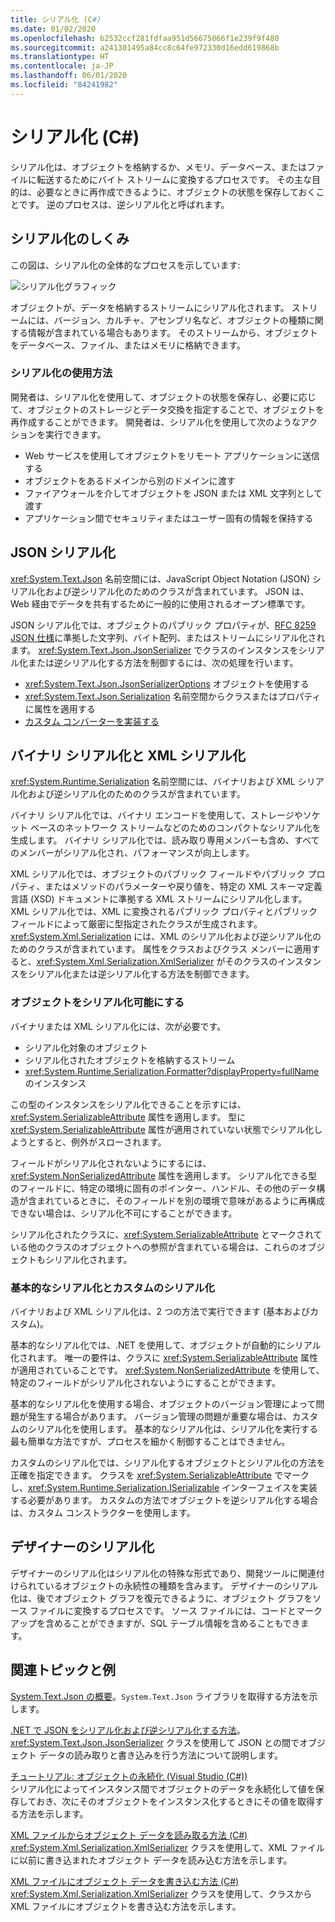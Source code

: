 ```yaml
---
title: シリアル化 (C#)
ms.date: 01/02/2020
ms.openlocfilehash: b2532ccf281fdfaa951d56675066f1e239f9f480
ms.sourcegitcommit: a241301495a84cc8c64fe972330d16edd619868b
ms.translationtype: HT
ms.contentlocale: ja-JP
ms.lasthandoff: 06/01/2020
ms.locfileid: "84241982"
---
```

# <a name="serialization-c"></a>シリアル化 (C#)

シリアル化は、オブジェクトを格納するか、メモリ、データベース、またはファイルに転送するためにバイト ストリームに変換するプロセスです。 その主な目的は、必要なときに再作成できるように、オブジェクトの状態を保存しておくことです。 逆のプロセスは、逆シリアル化と呼ばれます。

## <a name="how-serialization-works"></a>シリアル化のしくみ

この図は、シリアル化の全体的なプロセスを示しています:

![シリアル化グラフィック](./media/index/serialization-process.gif)

オブジェクトが、データを格納するストリームにシリアル化されます。 ストリームには、バージョン、カルチャ、アセンブリ名など、オブジェクトの種類に関する情報が含まれている場合もあります。 そのストリームから、オブジェクトをデータベース、ファイル、またはメモリに格納できます。

### <a name="uses-for-serialization"></a>シリアル化の使用方法

開発者は、シリアル化を使用して、オブジェクトの状態を保存し、必要に応じて、オブジェクトのストレージとデータ交換を指定することで、オブジェクトを再作成することができます。 開発者は、シリアル化を使用して次のようなアクションを実行できます。

* Web サービスを使用してオブジェクトをリモート アプリケーションに送信する
* オブジェクトをあるドメインから別のドメインに渡す
* ファイアウォールを介してオブジェクトを JSON または XML 文字列として渡す
* アプリケーション間でセキュリティまたはユーザー固有の情報を保持する

## <a name="json-serialization"></a>JSON シリアル化

<xref:System.Text.Json> 名前空間には、JavaScript Object Notation (JSON) シリアル化および逆シリアル化のためのクラスが含まれています。 JSON は、Web 経由でデータを共有するために一般的に使用されるオープン標準です。

JSON シリアル化では、オブジェクトのパブリック プロパティが、[RFC 8259 JSON 仕様](https://tools.ietf.org/html/rfc8259)に準拠した文字列、バイト配列、またはストリームにシリアル化されます。 <xref:System.Text.Json.JsonSerializer> でクラスのインスタンスをシリアル化または逆シリアル化する方法を制御するには、次の処理を行います。

* <xref:System.Text.Json.JsonSerializerOptions> オブジェクトを使用する
* <xref:System.Text.Json.Serialization> 名前空間からクラスまたはプロパティに属性を適用する
* [カスタム コンバーターを実装する](../../../../standard/serialization/system-text-json-converters-how-to.md)

## <a name="binary-and-xml-serialization"></a>バイナリ シリアル化と XML シリアル化

<xref:System.Runtime.Serialization> 名前空間には、バイナリおよび XML シリアル化および逆シリアル化のためのクラスが含まれています。

バイナリ シリアル化では、バイナリ エンコードを使用して、ストレージやソケット ベースのネットワーク ストリームなどのためのコンパクトなシリアル化を生成します。 バイナリ シリアル化では、読み取り専用メンバーも含め、すべてのメンバーがシリアル化され、パフォーマンスが向上します。

XML シリアル化では、オブジェクトのパブリック フィールドやパブリック プロパティ、またはメソッドのパラメーターや戻り値を、特定の XML スキーマ定義言語 (XSD) ドキュメントに準拠する XML ストリームにシリアル化します。 XML シリアル化では、XML に変換されるパブリック プロパティとパブリック フィールドによって厳密に型指定されたクラスが生成されます。 <xref:System.Xml.Serialization> には、XML のシリアル化および逆シリアル化のためのクラスが含まれています。 属性をクラスおよびクラス メンバーに適用すると、<xref:System.Xml.Serialization.XmlSerializer> がそのクラスのインスタンスをシリアル化または逆シリアル化する方法を制御できます。

### <a name="making-an-object-serializable"></a>オブジェクトをシリアル化可能にする

バイナリまたは XML シリアル化には、次が必要です。

* シリアル化対象のオブジェクト
* シリアル化されたオブジェクトを格納するストリーム
* <xref:System.Runtime.Serialization.Formatter?displayProperty=fullName> のインスタンス

この型のインスタンスをシリアル化できることを示すには、<xref:System.SerializableAttribute> 属性を適用します。 型に <xref:System.SerializableAttribute> 属性が適用されていない状態でシリアル化しようとすると、例外がスローされます。

フィールドがシリアル化されないようにするには、<xref:System.NonSerializedAttribute> 属性を適用します。 シリアル化できる型のフィールドに、特定の環境に固有のポインター、ハンドル、その他のデータ構造が含まれているときに、そのフィールドを別の環境で意味があるように再構成できない場合は、シリアル化不可にすることができます。

シリアル化されたクラスに、<xref:System.SerializableAttribute> とマークされている他のクラスのオブジェクトへの参照が含まれている場合は、これらのオブジェクトもシリアル化されます。

### <a name="basic-and-custom-serialization"></a>基本的なシリアル化とカスタムのシリアル化

バイナリおよび XML シリアル化は、2 つの方法で実行できます (基本およびカスタム)。

基本的なシリアル化では、.NET を使用して、オブジェクトが自動的にシリアル化されます。 唯一の要件は、クラスに <xref:System.SerializableAttribute> 属性が適用されていることです。 <xref:System.NonSerializedAttribute> を使用して、特定のフィールドがシリアル化されないようにすることができます。

基本的なシリアル化を使用する場合、オブジェクトのバージョン管理によって問題が発生する場合があります。 バージョン管理の問題が重要な場合は、カスタムのシリアル化を使用します。 基本的なシリアル化は、シリアル化を実行する最も簡単な方法ですが、プロセスを細かく制御することはできません。

カスタムのシリアル化では、シリアル化するオブジェクトとシリアル化の方法を正確を指定できます。 クラスを <xref:System.SerializableAttribute> でマークし、<xref:System.Runtime.Serialization.ISerializable> インターフェイスを実装する必要があります。 カスタムの方法でオブジェクトを逆シリアル化する場合は、カスタム コンストラクターを使用します。

## <a name="designer-serialization"></a>デザイナーのシリアル化

デザイナーのシリアル化はシリアル化の特殊な形式であり、開発ツールに関連付けられているオブジェクトの永続性の種類を含みます。 デザイナーのシリアル化は、後でオブジェクト グラフを復元できるように、オブジェクト グラフをソース ファイルに変換するプロセスです。 ソース ファイルには、コードとマークアップを含めることができますが、SQL テーブル情報を含めることもできます。

## <a name="related-topics-and-examples"></a><a name="BKMK_RelatedTopics"></a>関連トピックと例  

[System.Text.Json の概要](../../../../standard/serialization/system-text-json-overview.md)。`System.Text.Json` ライブラリを取得する方法を示します。

[.NET で JSON をシリアル化および逆シリアル化する方法](../../../../standard/serialization/system-text-json-how-to.md)。
<xref:System.Text.Json.JsonSerializer> クラスを使用して JSON との間でオブジェクト データの読み取りと書き込みを行う方法について説明します。

[チュートリアル: オブジェクトの永続化 (Visual Studio (C#))](walkthrough-persisting-an-object-in-visual-studio.md)  
シリアル化によってインスタンス間でオブジェクトのデータを永続化して値を保存しておき、次にそのオブジェクトをインスタンス化するときにその値を取得する方法を示します。

[XML ファイルからオブジェクト データを読み取る方法 (C#)](how-to-read-object-data-from-an-xml-file.md)  
<xref:System.Xml.Serialization.XmlSerializer> クラスを使用して、XML ファイルに以前に書き込まれたオブジェクト データを読み込む方法を示します。

[XML ファイルにオブジェクト データを書き込む方法 (C#)](how-to-write-object-data-to-an-xml-file.md)  
<xref:System.Xml.Serialization.XmlSerializer> クラスを使用して、クラスから XML ファイルにオブジェクトを書き込む方法を示します。
